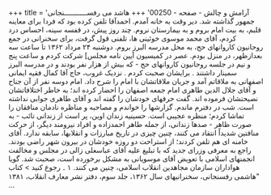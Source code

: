 +++
title = 'آرامش و چالش - صفحه - 00250'
+++
هاشد می رفســـــــــــنجانی جمهور گذاشته شد. دیر وقت به خانه آمدم. احمدآقا تلفن کرده بود که فردا برای معاینه قلبم، به بیت امام بروم و به بیمارستان نروم. چند روز پیش، در قفسه سینه، احساس درد کردم، آقای محمد موسوی خوئینی ها، تلفنی قول گرفت، برای سخنرانی در جمع روحانیون کاروانهای حج، به محل مدرسه البرز بروم. دوشنبه ۲۴ مرداد ۱۳۶۲ تا ساعت سه بعدازظهر، در منزل بودم. عصر در کمیسیون آیین نامه مجلس] شرکت کردم و ساعت پنج و نیم در جلسه روحانیون کاروانهای حج - که بیش از هزار نفر بودند و در مدرسه البرز سمینار داشتند . برایشان صحبت کردم . نزدیک غروب، حاج آقا کمال فقیه ایمانی اصفهانی به ملاقاتم آمد و جریان ملاقاتشان با امام را شرح داد. امام دوسه نفر از آن جناح و آقای جلال الدین طاهری امام جمعه اصفهان را احضار کرده اند؛ به خاطر اختلافاتشان نصیحتشان فرموده اند. گفت حرفهای خودشان را گفته اند و آقای طاهری جوابی نداشته است. شب در دفترم ماندم. گزارشها را خواندم و مصاحبه و مناظره نادمان منافقان را تماشا کردم؛ منظره عجیبی است. حسینیه زندان اوین، پر است از زندانی تائب - به صورت ظاهر - صدها زندانی، از جمله طاهر احمدزاده و افراد نیرومند دیگر، از حرکت منافتین شدیداً انتقاد می کنند، چنین چیزی در تاریخ مبارزات و انقلابها، سابقه ندارد. آقای خامنه ای هم تلفن کردند؛ از استراحت دو روزه خودشان در بیرون شهر راضی بودند. راجع به معرفی وزرای جدید که با تبلیغ علیه آقای عباسعلی زالی در مجلس و مخالفت انجمنهای اسلامی با تعویض آقای موسویانی به مشکل برخورده است، صحبت شد. گویا هواداران سازمان مجاهدین انقلاب اسلامی، چنین می کنند. ۱ ۔ رجوع کنید > کتاب "هاشمی رفسنجانی، سخنرانیهای سال ۱۳۶۲، جلد سوم، دفتر نشر معارف انقلاب، ۱۳۸۱ ...